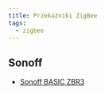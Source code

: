 ```yaml
---
title: Przekaźniki ZigBee
tags:
  - zigbee
---
```


## Sonoff

- [Sonoff BASIC ZBR3](../producenci/Sonoff/Sonoff-BASIC-ZBR3)
